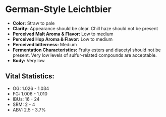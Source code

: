 # German-Style Leichtbier

- **Color:** Straw to pale
- **Clarity:** Appearance should be clear. Chill haze should not be present
- **Perceived Malt Aroma & Flavor:** Low to medium
- **Perceived Hop Aroma & Flavor:** Low to medium
- **Perceived bitterness:** Medium
- **Fermentation Characteristics:** Fruity esters and diacetyl should not be present. Very low levels of sulfur-related compounds are acceptable.
- **Body:** Very low

## Vital Statistics:

- OG: 1.026 - 1.034
- FG: 1.006 - 1.010
- IBUs: 16 - 24
- SRM: 2 - 4
- ABV: 2.5 - 3.7%
